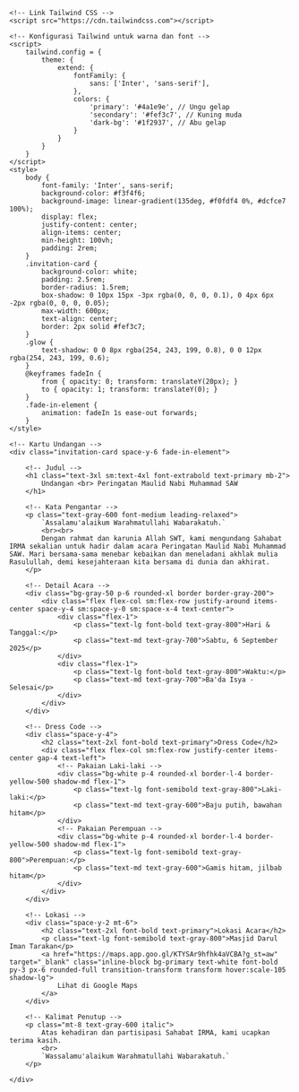 <!DOCTYPE html>
<html lang="id">
<head>
    <meta charset="UTF-8">
    <meta name="viewport" content="width=device-width, initial-scale=1.0">
    <title>Undangan Peringatan Maulid Nabi</title>
    <!-- Font Inter dari Google Fonts -->
    <link rel="preconnect" href="https://fonts.googleapis.com">
    <link rel="preconnect" href="https://fonts.gstatic.com" crossorigin>
    <link href="https://fonts.googleapis.com/css2?family=Inter:wght@400;600;700&display=swap" rel="stylesheet">
    
    <!-- Link Tailwind CSS -->
    <script src="https://cdn.tailwindcss.com"></script>
    
    <!-- Konfigurasi Tailwind untuk warna dan font -->
    <script>
        tailwind.config = {
            theme: {
                extend: {
                    fontFamily: {
                        sans: ['Inter', 'sans-serif'],
                    },
                    colors: {
                        'primary': '#4a1e9e', // Ungu gelap
                        'secondary': '#fef3c7', // Kuning muda
                        'dark-bg': '#1f2937', // Abu gelap
                    }
                }
            }
        }
    </script>
    <style>
        body {
            font-family: 'Inter', sans-serif;
            background-color: #f3f4f6;
            background-image: linear-gradient(135deg, #f0fdf4 0%, #dcfce7 100%);
            display: flex;
            justify-content: center;
            align-items: center;
            min-height: 100vh;
            padding: 2rem;
        }
        .invitation-card {
            background-color: white;
            padding: 2.5rem;
            border-radius: 1.5rem;
            box-shadow: 0 10px 15px -3px rgba(0, 0, 0, 0.1), 0 4px 6px -2px rgba(0, 0, 0, 0.05);
            max-width: 600px;
            text-align: center;
            border: 2px solid #fef3c7;
        }
        .glow {
            text-shadow: 0 0 8px rgba(254, 243, 199, 0.8), 0 0 12px rgba(254, 243, 199, 0.6);
        }
        @keyframes fadeIn {
            from { opacity: 0; transform: translateY(20px); }
            to { opacity: 1; transform: translateY(0); }
        }
        .fade-in-element {
            animation: fadeIn 1s ease-out forwards;
        }
    </style>
</head>
<body>

    <!-- Kartu Undangan -->
    <div class="invitation-card space-y-6 fade-in-element">
        
        <!-- Judul -->
        <h1 class="text-3xl sm:text-4xl font-extrabold text-primary mb-2">
            Undangan <br> Peringatan Maulid Nabi Muhammad SAW
        </h1>
        
        <!-- Kata Pengantar -->
        <p class="text-gray-600 font-medium leading-relaxed">
            `Assalamu'alaikum Warahmatullahi Wabarakatuh.`
            <br><br>
            Dengan rahmat dan karunia Allah SWT, kami mengundang Sahabat IRMA sekalian untuk hadir dalam acara Peringatan Maulid Nabi Muhammad SAW. Mari bersama-sama menebar kebaikan dan meneladani akhlak mulia Rasulullah, demi kesejahteraan kita bersama di dunia dan akhirat.
        </p>
        
        <!-- Detail Acara -->
        <div class="bg-gray-50 p-6 rounded-xl border border-gray-200">
            <div class="flex flex-col sm:flex-row justify-around items-center space-y-4 sm:space-y-0 sm:space-x-4 text-center">
                <div class="flex-1">
                    <p class="text-lg font-bold text-gray-800">Hari & Tanggal:</p>
                    <p class="text-md text-gray-700">Sabtu, 6 September 2025</p>
                </div>
                <div class="flex-1">
                    <p class="text-lg font-bold text-gray-800">Waktu:</p>
                    <p class="text-md text-gray-700">Ba'da Isya - Selesai</p>
                </div>
            </div>
        </div>
        
        <!-- Dress Code -->
        <div class="space-y-4">
            <h2 class="text-2xl font-bold text-primary">Dress Code</h2>
            <div class="flex flex-col sm:flex-row justify-center items-center gap-4 text-left">
                <!-- Pakaian Laki-laki -->
                <div class="bg-white p-4 rounded-xl border-l-4 border-yellow-500 shadow-md flex-1">
                    <p class="text-lg font-semibold text-gray-800">Laki-laki:</p>
                    <p class="text-md text-gray-600">Baju putih, bawahan hitam</p>
                </div>
                <!-- Pakaian Perempuan -->
                <div class="bg-white p-4 rounded-xl border-l-4 border-yellow-500 shadow-md flex-1">
                    <p class="text-lg font-semibold text-gray-800">Perempuan:</p>
                    <p class="text-md text-gray-600">Gamis hitam, jilbab hitam</p>
                </div>
            </div>
        </div>
        
        <!-- Lokasi -->
        <div class="space-y-2 mt-6">
            <h2 class="text-2xl font-bold text-primary">Lokasi Acara</h2>
            <p class="text-lg font-semibold text-gray-800">Masjid Darul Iman Tarakan</p>
            <a href="https://maps.app.goo.gl/KTYSAr9hfhk4aVCBA?g_st=aw" target="_blank" class="inline-block bg-primary text-white font-bold py-3 px-6 rounded-full transition-transform transform hover:scale-105 shadow-lg">
                Lihat di Google Maps
            </a>
        </div>
        
        <!-- Kalimat Penutup -->
        <p class="mt-8 text-gray-600 italic">
            Atas kehadiran dan partisipasi Sahabat IRMA, kami ucapkan terima kasih.
            <br>
            `Wassalamu'alaikum Warahmatullahi Wabarakatuh.`
        </p>

    </div>

</body>
</html>
